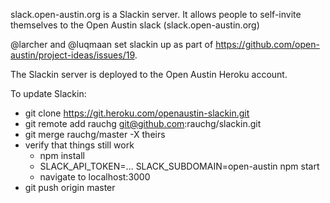slack.open-austin.org is a Slackin server. It allows people to self-invite themselves to the Open Austin slack (slack.open-austin.org)

@larcher and @luqmaan set slackin up as part of https://github.com/open-austin/project-ideas/issues/19.

The Slackin server is deployed to the Open Austin Heroku account.

To update Slackin:

- git clone https://git.heroku.com/openaustin-slackin.git
- git remote add rauchg git@github.com:rauchg/slackin.git
- git merge rauchg/master -X theirs
- verify that things still work
  - npm install
  - SLACK_API_TOKEN=... SLACK_SUBDOMAIN=open-austin npm start
  - navigate to localhost:3000
- git push origin master

